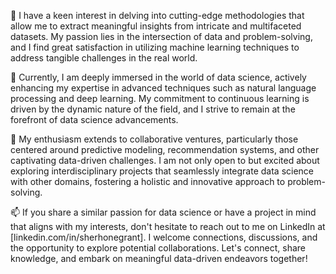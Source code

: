 👀 I have a keen interest in delving into cutting-edge methodologies that allow me to extract meaningful insights from intricate and multifaceted datasets.
My passion lies in the intersection of data and problem-solving, and I find great satisfaction in utilizing machine learning techniques to address tangible challenges in the real world.

🌱 Currently, I am deeply immersed in the world of data science, actively enhancing my expertise in advanced techniques such as natural language processing and deep learning.
My commitment to continuous learning is driven by the dynamic nature of the field, and I strive to remain at the forefront of data science advancements.

💞️ My enthusiasm extends to collaborative ventures, particularly those centered around predictive modeling, recommendation systems, and other captivating data-driven challenges.
I am not only open to but excited about exploring interdisciplinary projects that seamlessly integrate data science with other domains, fostering a holistic and innovative approach to problem-solving.

📫 If you share a similar passion for data science or have a project in mind that aligns with my interests, don't hesitate to reach out to me on LinkedIn at [linkedin.com/in/sherhonegrant]. 
I welcome connections, discussions, and the opportunity to explore potential collaborations. Let's connect, share knowledge, and embark on meaningful data-driven endeavors together!





